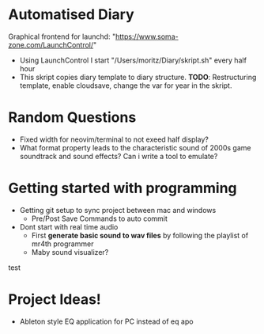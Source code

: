 # Automatised Diary

Graphical frontend for launchd: "https://www.soma-zone.com/LaunchControl/"
  - Using LaunchControl I start "/Users/moritz/Diary/skript.sh" every
    half hour
  - This skript copies diary template to diary structure.
  **TODO**: Restructuring template, enable cloudsave, change the var
        for year in the skript.




# Random Questions
  - Fixed width for neovim/terminal to not exeed half display?
  - What format property leads to the characteristic sound of 2000s
    game soundtrack and sound effects? Can i write a tool to emulate?



# Getting started with programming
  - Getting git setup to sync project between mac and windows
    - Pre/Post Save Commands to auto commit
  - Dont start with real time audio
    - First **generate basic sound to wav files** by following the
      playlist of mr4th programmer
    - Maby sound visualizer?



test
# Project Ideas!
  - Ableton style EQ application for PC instead of eq apo